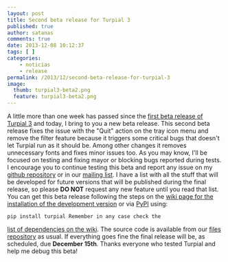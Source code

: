 ```yaml
---
layout: post
title: Second beta release for Turpial 3
published: true
author: satanas
comments: true
date: 2013-12-08 10:12:37
tags: [ ]
categories:
    - noticias
    - release
permalink: /2013/12/second-beta-release-for-turpial-3
image:
  thumb: turpial3-beta2.png
  feature: turpial3-beta2.png
---
```



 A little more than one week has passed since the [first beta release of Turpial 3][1] and today, I bring to you a new beta release. This second beta release fixes the issue with the "Quit" action on the tray icon menu and remove the filter feature because it triggers some critical bugs that doesn't let Turpial run as it should be. Among other changes it removes unnecessary fonts and fixes minor issues too. As you may know, I'll be focused on testing and fixing mayor or blocking bugs reported during tests. I encourage you to continue testing this beta and report any issue on my [github repository][2] or in our [mailing list][3]. I have a list with all the stuff that will be developed for future versions that will be published during the final release, so please **DO NOT** request any new feature until you read that list. You can get this beta release following the steps on the [wiki page for the installation of the development version][4] or via [PyPI][5] using: 

    pip install turpial Remember in any case check the 

[list of dependencies on the wiki][6]. The source code is available from our [files repository][7] as usual. If everything goes fine the final release will be, as scheduled, due **December 15th**. Thanks everyone who tested Turpial and help me debug this beta!

 [1]: http://turpial.org.ve/2013/11/first-beta-release-for-turpial-3/
 [2]: https://github.com/satanas/Turpial/issues
 [3]: https://groups.google.com/forum/#!forum/turpial-dev
 [4]: http://wiki.turpial.org.ve/dev:installation
 [5]: https://pypi.python.org/pypi/turpial/3.0-b2
 [6]: http://wiki.turpial.org.ve/dev:dependencies
 [7]: http://files.turpial.org.ve/sources/development/
